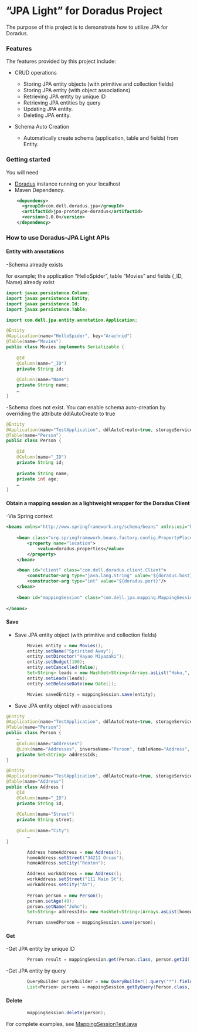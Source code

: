 “JPA Light” for Doradus Project
======================================

The purpose of this project is to demonstrate how to utilize JPA for Doradus.  
### Features

The features provided by this project include:

- CRUD operations
  	* Storing JPA entity objects (with primitive and collection fields)
 	* Storing JPA entity (with object associations)
	* Retrieving JPA entity by unique ID
	* Retrieving JPA entities by query
	* Updating JPA entity.      
	* Deleting JPA entity.     
  

- Schema Auto Creation
  	* Automatically create schema (application, table and fields) from Entity. 
  

### Getting started
You will need
- [Doradus](https://github.com/dell-oss/Doradus) instance running on your localhost 
- Maven Dependency.  
```xml
    <dependency>
      <groupId>com.dell.doradus.jpa</groupId>
      <artifactId>jpa-prototype-doradus</artifactId>
      <version>1.0.0</version>
    </dependency>
```

### How to use Doradus-JPA Light APIs

#### Entity with annotations
-Schema already exists 

for example; the application “HelloSpider”, table “Movies” and fields (_ID, Name) already exist

```java
import javax.persistence.Column;
import javax.persistence.Entity;
import javax.persistence.Id;
import javax.persistence.Table;

import com.dell.jpa.entity.annotation.Application;

@Entity
@Application(name="HelloSpider", key="Arachnid")
@Table(name="Movies")
public class Movies implements Serializable {
	
	@Id
	@Column(name="_ID")  
	private String id;
	
	@Column(name="Name")  
	private String name;
	…	
}
```
-Schema does not exist. You can enable schema auto-creation by overriding the attribute ddlAutoCreate to true
```java
@Entity
@Application(name="TestApplication", ddlAutoCreate=true, storageService="SpiderService", key="TestKey")
@Table(name="Person")
public class Person {
	
	@Id
	@Column(name="_ID")  
	private String id;
	
	private String name;
	private int age;
	…	
}
```

#### Obtain a mapping session as a lightweight wrapper for the Doradus Client
-Via Spring context
```xml
<beans xmlns="http://www.springframework.org/schema/beans" xmlns:xsi="http://www.w3.org/2001/XMLSchema-instance" xsi:schemaLocation="http://www.springframework.org/schema/beans http://www.springframework.org/schema/beans/spring-beans-2.5.xsd">
	
	<bean class="org.springframework.beans.factory.config.PropertyPlaceholderConfigurer">
		<property name="location">
			<value>doradus.properties</value>
		</property>
	</bean>

	<bean id="client" class="com.dell.doradus.client.Client">
      	<constructor-arg type="java.lang.String" value="${doradus.host}"/>
		<constructor-arg type="int" value="${doradus.port}"/>
	</bean>
	
	<bean id="mappingSession" class="com.dell.jpa.mapping.MappingSession"/>
	
</beans>
```

#### Save
- Save JPA entity object (with primitive and collection fields)
```java
		Movies entity = new Movies();
		entity.setName("Spririted Away");
		entity.setDirector("Hayao Miyazaki");
		entity.setBudget(100);
		entity.setCancelled(false);
		Set<String> leads = new HashSet<String>(Arrays.asList("Haku,", "Rin"));
		entity.setLeads(leads);
		entity.setReleaseDate(new Date());

		Movies savedEntity = mappingSession.save(entity);
```

- Save JPA entity object with associations
```java
@Entity
@Application(name="TestApplication", ddlAutoCreate=true, storageService="SpiderService", key="TestKey")
@Table(name="Person")
public class Person {	
	…
	@Column(name="Addresses")  	
	@Link(name="Addresses", inverseName="Person", tableName="Address", fieldName="addressIds")
	private Set<String> addressIds;
}

@Entity
@Application(name="TestApplication", ddlAutoCreate=true, storageService="SpiderService", key="TestKey")
@Table(name="Address")
public class Address {
	@Id
	@Column(name="_ID")  
	private String id;
	
	@Column(name="Street")  	
	private String street;
	
	@Column(name="City")  
        …
}		

		Address homeAddress = new Address();
		homeAddress.setStreet("34212 Orcas");
		homeAddress.setCity("Renton");

		Address workAddress = new Address();
		workAddress.setStreet("111 Main St");
		workAddress.setCity("AV");
	
		Person person = new Person();
		person.setAge(40);
		person.setName("John");
		Set<String> addressIds= new HashSet<String>(Arrays.asList(homeAddress.getId(), workAddress.getId()));

		Person savedPerson = mappingSession.save(person);
```
#### Get
-Get JPA entity by unique ID
```java
		Person result = mappingSession.get(Person.class, person.getId());
```
-Get JPA entity by query
```java
		QueryBuilder queryBuilder = new QueryBuilder().query("*").fields("Addresses.*");
		List<Person> persons = mappingSession.getByQuery(Person.class, queryBuilder); 
```
#### Delete
```java
		mappingSession.delete(person);
```

For complete examples, see [MappingSessionTest.java](https://github.com/TraDuong1/jpa-prototype-doradus/blob/master/src/test/java/com/dell/jpa/mapping/MappingSessionTest.java)
